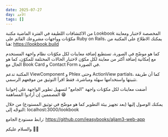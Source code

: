 ```yaml
---
date: 2025-07-27
day: الأحد
tags: []
---
```


من الاكتشافات اللطيفة في الفترة الماضية مكتبة Lookbook المخصصة لاختبار ومعاينة مكوّنات وواجهات مشروعك القائم على Ruby on Rails، يمكنك الاطلاع على المكتبة من هنا:
https://lookbook.build

كما هو موضّح في الصورة، تستطيع إضافة معاينات لكل مكوّنات نظام واجهة المستخدم مع إمكانية إضافة أكثر من معاينة لكل مكوّن لاختبار الحالات المختلفة للمكوّن، كما هو الحال مع Book Card و Contact Form في الصورة.

المكتبة تدعم ViewComponent و Phlex وحتى ActionView partials، كما أن طريقة تثبيتها واستخدامها سهلة ومباشرة، فقط اقرأ التوثيق من موقعهم الرسمي.

أضفت معاينات لكل مكوّنات واجهة "الجامع" لتسهيل تطوير الواجهة على إخواننا المصممين إن أرادوا المساهمة 😁

يمكنك الوصول إليها (بعد تجهيز بيئة التطوير كما هو موضّح في توثيق المستودع) من خلال التوجّه إلى:
localhost:3000/lookbook

رابط مستودع الجامع:
https://github.com/ieasybooks/aljam3-web-app

والسلام عليكم 👋🏻
